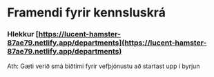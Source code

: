 # Framendi fyrir kennsluskrá

### Hlekkur [https://lucent-hamster-87ae79.netlify.app/departments](https://lucent-hamster-87ae79.netlify.app/departments)

Ath: Gæti verið smá biðtími fyrir vefþjónustu að startast upp í byrjun